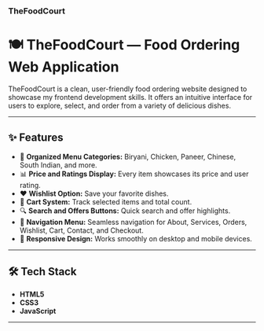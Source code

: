 ### TheFoodCourt
# 🍽️ TheFoodCourt — Food Ordering Web Application

TheFoodCourt is a clean, user-friendly food ordering website designed to showcase my frontend development skills. It offers an intuitive interface for users to explore, select, and order from a variety of delicious dishes.

---

## ✨ Features

- 📖 **Organized Menu Categories:** Biryani, Chicken, Paneer, Chinese, South Indian, and more.
- 📊 **Price and Ratings Display:** Every item showcases its price and user rating.
- ❤️ **Wishlist Option:** Save your favorite dishes.
- 🛒 **Cart System:** Track selected items and total count.
- 🔍 **Search and Offers Buttons:** Quick search and offer highlights.
- 📑 **Navigation Menu:** Seamless navigation for About, Services, Orders, Wishlist, Cart, Contact, and Checkout.
- 📱 **Responsive Design:** Works smoothly on desktop and mobile devices.

---

## 🛠️ Tech Stack

- **HTML5**
- **CSS3**
- **JavaScript**

---
